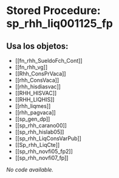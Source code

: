 # Stored Procedure: sp_rhh_liq001125_fp

## Usa los objetos:
- [[fn_rhh_SueldoFch_Cont]]
- [[fn_rhh_vg]]
- [[Rhh_ConsPrVaca]]
- [[rhh_ConsVaca]]
- [[rhh_hisdiasvac]]
- [[RHH_HISVAC]]
- [[RHH_LIQHIS]]
- [[rhh_liqmes]]
- [[rhh_pagvaca]]
- [[sp_gen_dp]]
- [[sp_rhh_carano00]]
- [[sp_rhh_hislab05]]
- [[sp_rhh_LiqConsVarPub]]
- [[Sp_rhh_LiqCte]]
- [[sp_rhh_novfi05_fp2]]
- [[sp_rhh_novfi07_fp]]

*No code available.*
